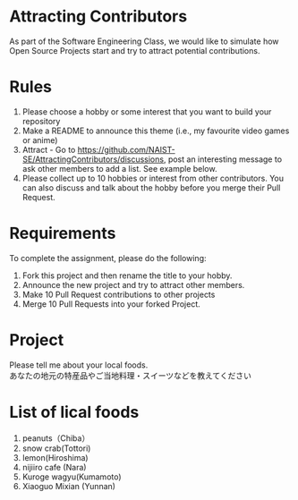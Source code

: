 # Attracting Contributors
As part of the Software Engineering Class, we would like to simulate how Open Source Projects start and try to attract potential contributions.

# Rules

1. Please choose a hobby or some interest that you want to build your repository
2. Make a README to announce this theme (i.e., my favourite video games or anime)
3. Attract - Go to https://github.com/NAIST-SE/AttractingContributors/discussions, post an interesting message to ask other members to add a list. See example below.
4. Please collect up to 10 hobbies or interest from other contributors. You can also discuss and talk about the hobby before you merge their Pull Request.

# Requirements
To complete the assignment, please do the following:
1. Fork this project and then rename the title to your hobby. 
2. Announce the new project and try to attract other members.
3. Make 10 Pull Request contributions to other projects
4. Merge 10 Pull Requests into your forked Project.

# Project
Please tell me about your local foods. <br/>
あなたの地元の特産品やご当地料理・スイーツなどを教えてください <br/>


# List of lical foods
1. peanuts（Chiba）
2. snow crab(Tottori)
3. lemon(Hiroshima)
4. nijiiro cafe (Nara)
5. Kuroge wagyu(Kumamoto)
6. Xiaoguo Mixian (Yunnan)

